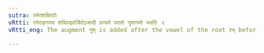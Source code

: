 ```yaml
---
sutra: रभेरशब्लिटोः
vRtti: रभेरङ्गस्य शब्लिड्वर्जितेऽजादौ प्रत्यये परतो नुमागमो भवति ॥
vRtti_eng: The augment नुम् is added after the vowel of the root रभ् before an affix beginning with a vowel, but not before the _vikarana_ शप् or the affixes of the Perfect.

---
```

